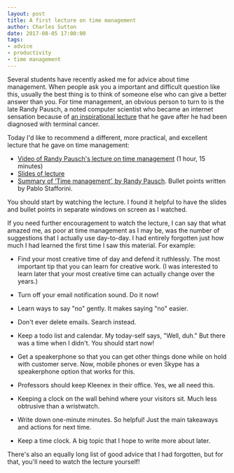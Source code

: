 ```yaml
---
layout: post
title: A first lecture on time management
author: Charles Sutton
date: 2017-08-05 17:00:00
tags:
- advice
- productivity
- time management
---
```


Several students have recently asked me for advice about time management. When people ask you a important and difficult question like this, usually the best thing is to think of someone else who can give a better answer than you. For time management, an obvious person to turn to is the late Randy Pausch, a noted computer scientist who became an internet sensation because of [an inspirational lecture](http://www.cmu.edu/randyslecture/book/) that he gave after he had been diagnosed with terminal cancer.

Today I'd like to recommend a different, more practical, and excellent lecture that he gave on time management:

* [Video of Randy Pausch's lecture on time management](https://www.youtube.com/watch?v=oTugjssqOT0) (1 hour, 15 minutes) 
* [Slides of lecture](http://www.cs.virginia.edu/~robins/Randy/RandyPauschTimeManagement2007.pdf)
* [Summary of ‘Time management’, by Randy Pausch](http://www.stafforini.com/blog/summary-of-time-management-by-randy-pausch/). Bullet points written by Pablo Stafforini.

You should start by watching the lecture. I found it helpful to have the slides and bullet points in separate windows on screen as I watched.

If you need further encouragement to watch the lecture, I can say
that what amazed me, as poor at time management as I may be, was the number of suggestions
that I actually use day-to-day. I had entirely forgotten just how much I had learned the first time I saw this material. For example:

* Find your most creative time of day and defend it ruthlessly. The most important tip that you can learn for creative work. (I was interested to learn later that your most creative time can actually change over the years.)

* Turn off your email notification sound. Do it now!

* Learn ways to say "no" gently. It makes saying "no" easier.

* Don't ever delete emails. Search instead.

* Keep a todo list and calendar. My today-self says, "Well, duh." But there was a time when I didn't. You should start now!

* Get a speakerphone so that you can get other things done while on hold with customer serve. Now, mobile phones or even Skype has a speakerphone option that works for this.

* Professors should keep Kleenex in their office. Yes, we all need this.

* Keeping a clock on the wall behind where your visitors sit. Much less obtrusive than a wristwatch.

* Write down one-minute minutes. So helpful! Just the main takeaways and actions for next time.

* Keep a time clock. A big topic that I hope to write more about later.

There's also an equally long list of good advice that I had forgotten, but for that, you'll need to watch the lecture yourself!
